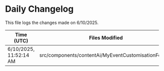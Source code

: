 # Daily Changelog

This file logs the changes made on 6/10/2025.

| Time (UTC)             | Files Modified                    | Changes (Addition/Deletion) |
|------------------------|-----------------------------------|-----------------------------|
| 6/10/2025, 11:52:14 AM | src/components/contentAi/MyEventCustomisationForm.js | 1 Additions & 1 Deletions |
